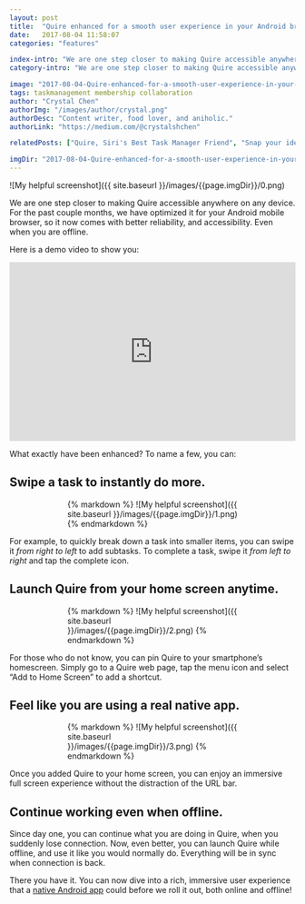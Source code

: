 ```yaml
---
layout: post
title:  "Quire enhanced for a smooth user experience in your Android browser, even offline!"
date:   2017-08-04 11:58:07
categories: "features"

index-intro: "We are one step closer to making Quire accessible anywhere on any device. For the past couple months, we have optimized it for your Android mobile browser, so it now comes with better reliability, and accessibility. Even when you are offline. What exactly have been enhanced? To name a few, you can swipe a task to instantly do more. To quickly break down a task into smaller items, you can swipe it from right to left to add subtasks. To complete a task, swipe it from left to right and tap the complete icon..."
category-intro: "We are one step closer to making Quire accessible anywhere on any device..."

image: "2017-08-04-Quire-enhanced-for-a-smooth-user-experience-in-your-Android-browser-even-offline/0.png"
tags: taskmanagement membership collaboration
author: "Crystal Chen"
authorImg: "/images/author/crystal.png"
authorDesc: "Content writer, food lover, and aniholic."
authorLink: "https://medium.com/@crystalshchen"

relatedPosts: ["Quire, Siri's Best Task Manager Friend", "Snap your ideas! Introducing Quire for iOS"]

imgDir: "2017-08-04-Quire-enhanced-for-a-smooth-user-experience-in-your-Android-browser-even-offline"
---
```



![My helpful screenshot]({{ site.baseurl }}/images/{{page.imgDir}}/0.png)

We are one step closer to making Quire accessible anywhere on any device. For the past couple months, we have optimized it for your Android mobile browser, so it now comes with better reliability, and accessibility. Even when you are offline.

Here is a demo video to show you:

<center><iframe height="315" src="https://www.youtube.com/embed/VAgiVpCN3aU" frameborder="0" style="max-width: 560px; width: 100%" allowfullscreen></iframe></center>

What exactly have been enhanced? To name a few, you can:

## Swipe a task to instantly do more.

<div style="max-width: 300px; max-height: 533px; margin: 0 auto;">
{% markdown %}
![My helpful screenshot]({{ site.baseurl }}/images/{{page.imgDir}}/1.png)
{% endmarkdown %}
</div>

For example, to quickly break down a task into smaller items, you can swipe it *from right to left* to add subtasks. To complete a task, swipe it *from left to right* and tap the complete icon.

## Launch Quire from your home screen anytime.

<div style="max-width: 300px; max-height: 533px; margin: 0 auto;">
{% markdown %}
![My helpful screenshot]({{ site.baseurl }}/images/{{page.imgDir}}/2.png)
{% endmarkdown %}
</div>

For those who do not know, you can pin Quire to your smartphone’s homescreen. Simply go to a Quire web page, tap the menu icon and select “Add to Home Screen” to add a shortcut.

## Feel like you are using a real native app.

<div style="max-width: 300px; max-height: 533px; margin: 0 auto;">
{% markdown %}
![My helpful screenshot]({{ site.baseurl }}/images/{{page.imgDir}}/3.png)
{% endmarkdown %}
</div>


Once you added Quire to your home screen, you can enjoy an immersive full screen experience without the distraction of the URL bar.

## Continue working even when offline.

Since day one, you can continue what you are doing in Quire, when you suddenly lose connection. Now, even better, you can launch Quire while offline, and use it like you would normally do. Everything will be in sync when connection is back.

There you have it. You can now dive into a rich, immersive user experience that a [native Android app](https://quire.io/faq#q5) could before we roll it out, both online and offline!

[jekyll]:      http://jekyllrb.com
[jekyll-gh]:   https://github.com/jekyll/jekyll
[jekyll-help]: https://github.com/jekyll/jekyll-help
